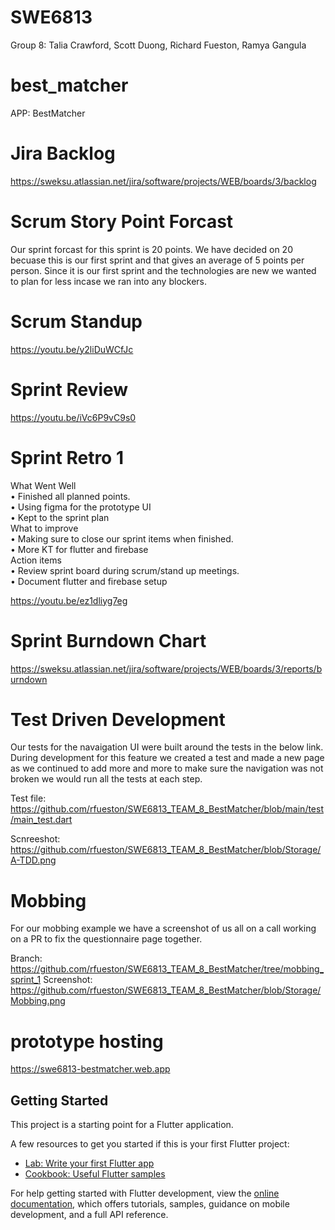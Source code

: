 # SWE6813

Group 8:
Talia Crawford, Scott Duong, Richard Fueston, Ramya Gangula

# best_matcher

APP: BestMatcher

# Jira Backlog 

https://sweksu.atlassian.net/jira/software/projects/WEB/boards/3/backlog

# Scrum Story Point Forcast

Our sprint forcast for this sprint is 20 points. We have decided on 20 becuase this is our first sprint and that gives an average of 5 points per person. Since it is our first sprint and the technologies are new we wanted to plan for less incase we ran into any blockers.

# Scrum Standup 

https://youtu.be/y2liDuWCfJc

# Sprint Review

https://youtu.be/iVc6P9vC9s0

# Sprint Retro 1

What Went Well <br>
•	Finished all planned points.<br>
•	Using figma for the prototype UI<br>
•	Kept to the sprint plan<br>
What to improve <br>
•	Making sure to close our sprint items when finished. <br>
•	More KT for flutter and firebase<br>
Action items <br>
•	Review sprint board during scrum/stand up meetings.<br>
•	Document flutter and firebase setup<br>

https://youtu.be/ez1dliyg7eg

# Sprint Burndown Chart

https://sweksu.atlassian.net/jira/software/projects/WEB/boards/3/reports/burndown

# Test Driven Development

Our tests for the navaigation UI were built around the tests in the below link. During development for this feature we created a test and made a new page as we continued to add more and more to make sure the navigation was not broken we would run all the tests at each step.   

Test file: https://github.com/rfueston/SWE6813_TEAM_8_BestMatcher/blob/main/test/main_test.dart

Scnreeshot: https://github.com/rfueston/SWE6813_TEAM_8_BestMatcher/blob/Storage/A-TDD.png

# Mobbing  
For our mobbing example we have a screenshot of us all on a call working on a PR to fix the questionnaire page together.

Branch: https://github.com/rfueston/SWE6813_TEAM_8_BestMatcher/tree/mobbing_sprint_1
Screenshot: https://github.com/rfueston/SWE6813_TEAM_8_BestMatcher/blob/Storage/Mobbing.png

# prototype hosting

https://swe6813-bestmatcher.web.app

## Getting Started

This project is a starting point for a Flutter application.

A few resources to get you started if this is your first Flutter project:

- [Lab: Write your first Flutter app](https://docs.flutter.dev/get-started/codelab)
- [Cookbook: Useful Flutter samples](https://docs.flutter.dev/cookbook)

For help getting started with Flutter development, view the
[online documentation](https://docs.flutter.dev/), which offers tutorials,
samples, guidance on mobile development, and a full API reference.
